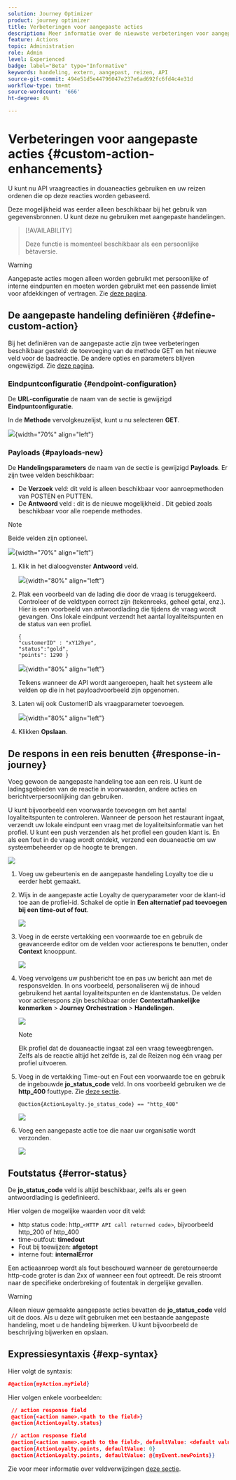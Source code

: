```yaml
---
solution: Journey Optimizer
product: journey optimizer
title: Verbeteringen voor aangepaste acties
description: Meer informatie over de nieuwste verbeteringen voor aangepaste acties
feature: Actions
topic: Administration
role: Admin
level: Experienced
badge: label="Beta" type="Informative"
keywords: handeling, extern, aangepast, reizen, API
source-git-commit: 494e51d5e44796047e237e6ad692fc6fd4c4e31d
workflow-type: tm+mt
source-wordcount: '666'
ht-degree: 4%

---
```


# Verbeteringen voor aangepaste acties {#custom-action-enhancements}

U kunt nu API vraagreacties in douaneacties gebruiken en uw reizen ordenen die op deze reacties worden gebaseerd.

Deze mogelijkheid was eerder alleen beschikbaar bij het gebruik van gegevensbronnen. U kunt deze nu gebruiken met aangepaste handelingen.

>[!AVAILABILITY]
>
>Deze functie is momenteel beschikbaar als een persoonlijke bètaversie.

>[!WARNING]
>
>Aangepaste acties mogen alleen worden gebruikt met persoonlijke of interne eindpunten en moeten worden gebruikt met een passende limiet voor afdekkingen of vertragen. Zie [deze pagina](../configuration/external-systems.md).

## De aangepaste handeling definiëren {#define-custom-action}

Bij het definiëren van de aangepaste actie zijn twee verbeteringen beschikbaar gesteld: de toevoeging van de methode GET en het nieuwe veld voor de laadreactie. De andere opties en parameters blijven ongewijzigd. Zie [deze pagina](../action/about-custom-action-configuration.md).

### Eindpuntconfiguratie {#endpoint-configuration}

De **URL-configuratie** de naam van de sectie is gewijzigd **Eindpuntconfiguratie**.

In de **Methode** vervolgkeuzelijst, kunt u nu selecteren **GET**.

![](assets/action-response1.png){width="70%" align="left"}

### Payloads {#payloads-new}

De **Handelingsparameters** de naam van de sectie is gewijzigd **Payloads**. Er zijn twee velden beschikbaar:

* De **Verzoek** veld: dit veld is alleen beschikbaar voor aanroepmethoden van POSTEN en PUTTEN.
* De **Antwoord** veld : dit is de nieuwe mogelijkheid . Dit gebied zoals beschikbaar voor alle roepende methodes.

>[!NOTE]
> 
>Beide velden zijn optioneel.

![](assets/action-response2.png){width="70%" align="left"}

1. Klik in het dialoogvenster **Antwoord** veld.

   ![](assets/action-response3.png){width="80%" align="left"}

1. Plak een voorbeeld van de lading die door de vraag is teruggekeerd. Controleer of de veldtypen correct zijn (tekenreeks, geheel getal, enz.). Hier is een voorbeeld van antwoordlading die tijdens de vraag wordt gevangen. Ons lokale eindpunt verzendt het aantal loyaliteitspunten en de status van een profiel.

   ```
   {
   "customerID" : "xY12hye",    
   "status":"gold",
   "points": 1290 }
   ```

   ![](assets/action-response4.png){width="80%" align="left"}

   Telkens wanneer de API wordt aangeroepen, haalt het systeem alle velden op die in het payloadvoorbeeld zijn opgenomen.

1. Laten wij ook CustomerID als vraagparameter toevoegen.

   ![](assets/action-response9.png){width="80%" align="left"}

1. Klikken **Opslaan**.

## De respons in een reis benutten {#response-in-journey}

Voeg gewoon de aangepaste handeling toe aan een reis. U kunt de ladingsgebieden van de reactie in voorwaarden, andere acties en berichtverpersoonlijking dan gebruiken.

U kunt bijvoorbeeld een voorwaarde toevoegen om het aantal loyaliteitspunten te controleren. Wanneer de persoon het restaurant ingaat, verzendt uw lokale eindpunt een vraag met de loyaliteitsinformatie van het profiel. U kunt een push verzenden als het profiel een gouden klant is. En als een fout in de vraag wordt ontdekt, verzend een douaneactie om uw systeembeheerder op de hoogte te brengen.

![](assets/action-response5.png)

1. Voeg uw gebeurtenis en de aangepaste handeling Loyalty toe die u eerder hebt gemaakt.

1. Wijs in de aangepaste actie Loyalty de queryparameter voor de klant-id toe aan de profiel-id. Schakel de optie in **Een alternatief pad toevoegen bij een time-out of fout**.

   ![](assets/action-response10.png)

1. Voeg in de eerste vertakking een voorwaarde toe en gebruik de geavanceerde editor om de velden voor actierespons te benutten, onder **Context** knooppunt.

   ![](assets/action-response6.png)

1. Voeg vervolgens uw pushbericht toe en pas uw bericht aan met de responsvelden. In ons voorbeeld, personaliseren wij de inhoud gebruikend het aantal loyaliteitspunten en de klantenstatus. De velden voor actierespons zijn beschikbaar onder **Contextafhankelijke kenmerken** > **Journey Orchestration** > **Handelingen**.

   ![](assets/action-response8.png)

   >[!NOTE]
   >
   >Elk profiel dat de douaneactie ingaat zal een vraag teweegbrengen. Zelfs als de reactie altijd het zelfde is, zal de Reizen nog één vraag per profiel uitvoeren.

1. Voeg in de vertakking Time-out en Fout een voorwaarde toe en gebruik de ingebouwde **jo_status_code** veld. In ons voorbeeld gebruiken we de
   **http_400** fouttype. Zie [deze sectie](#error-status).

   ```
   @action{ActionLoyalty.jo_status_code} == "http_400"
   ```

   ![](assets/action-response7.png)

1. Voeg een aangepaste actie toe die naar uw organisatie wordt verzonden.

   ![](assets/action-response11.png)

## Foutstatus {#error-status}

De **jo_status_code** veld is altijd beschikbaar, zelfs als er geen antwoordlading is gedefinieerd.

Hier volgen de mogelijke waarden voor dit veld:

* http status code: http_`<HTTP API call returned code>`, bijvoorbeeld http_200 of http_400
* time-outfout: **timedout**
* Fout bij toewijzen: **afgetopt**
* interne fout: **internalError**

Een actieaanroep wordt als fout beschouwd wanneer de geretourneerde http-code groter is dan 2xx of wanneer een fout optreedt. De reis stroomt naar de specifieke onderbreking of foutentak in dergelijke gevallen.

>[!WARNING]
>
>Alleen nieuw gemaakte aangepaste acties bevatten de **jo_status_code** veld uit de doos. Als u deze wilt gebruiken met een bestaande aangepaste handeling, moet u de handeling bijwerken. U kunt bijvoorbeeld de beschrijving bijwerken en opslaan.

## Expressiesyntaxis {#exp-syntax}

Hier volgt de syntaxis:

```json
#@action{myAction.myField} 
```

Hier volgen enkele voorbeelden:

```json
 // action response field
 @action{<action name>.<path to the field>}
 @action{ActionLoyalty.status}
```

```json
 // action response field
 @action{<action name>.<path to the field>, defaultValue: <default value expression>}
 @action{ActionLoyalty.points, defaultValue: 0}
 @action{ActionLoyalty.points, defaultValue: @{myEvent.newPoints}}
```

Zie voor meer informatie over veldverwijzingen [deze sectie](../building-journeys/expression/field-references.md).

